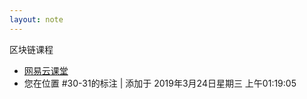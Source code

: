 ```yaml
---
layout: note
---
```


区块链课程
- [网易云课堂](https://study.163.com/course/courseMain.htm?courseId=1006145002&share=2&shareId=400000000626083&utm_source=weibo&utm_medium=webShare&utm_campaign=share&utm_content=courseIntro&_trace_c_p_k2_=499f09c864aa4010948d75a82cdf727d)
- 您在位置 #30-31的标注 | 添加于 2019年3月24日星期三 上午01:19:05

